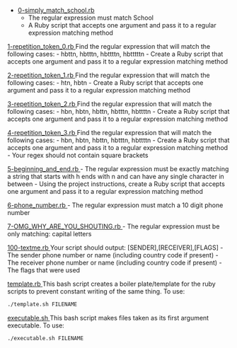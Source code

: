 - [ 0-simply_match_school.rb ](./0-simply_match_school.rb)
    - The regular expression must match School
    - A Ruby script that accepts one argument and pass it to a regular expression matching method

[ 1-repetition_token_0.rb ](./1-repetition_token_0.rb)
    Find the regular expression that will match the following cases:
    - hbttn, hbtttn, hbttttn, hbtttttn
    - Create a Ruby script that accepts one argument and pass it to a regular expression matching method

[ 2-repetition_token_1.rb ](./2-repetition_token_1.rb)
    Find the regular expression that will match the following cases:
    - htn, hbtn
    - Create a Ruby script that accepts one argument and pass it to a regular expression matching method

[ 3-repetition_token_2.rb ](./3-repetition_token_2.rb)
    Find the regular expression that will match the following cases:
    - hbn, hbtn, hbttn, hbtttn, hbttttn
    - Create a Ruby script that accepts one argument and pass it to a regular expression matching method

[ 4-repetition_token_3.rb ](./4-repetition_token_3.rb)
    Find the regular expression that will match the following cases:
    - hbn, hbtn, hbttn, hbtttn, hbttttn
    - Create a Ruby script that accepts one argument and pass it to a regular expression matching method
    - Your regex should not contain square brackets

[ 5-beginning_and_end.rb ](./5-beginning_and_end.rb)
    - The regular expression must be exactly matching a string that starts with h ends with n and can have any single character in between
    - Using the project instructions, create a Ruby script that accepts one argument and pass it to a regular expression matching method

[ 6-phone_number.rb ](./6-phone_number.rb)
    - The regular expression must match a 10 digit phone number

[ 7-OMG_WHY_ARE_YOU_SHOUTING.rb ](./7-OMG_WHY_ARE_YOU_SHOUTING.rb)
    - The regular expression must be only matching: capital letters

[ 100-textme.rb ](./100-textme.rb)
Your script should output: [SENDER],[RECEIVER],[FLAGS]
    - The sender phone number or name (including country code if present)
    - The receiver phone number or name (including country code if present)
    - The flags that were used

[ template.rb ](./template.rb)
This bash script creates a boiler plate/template for the ruby scripts to prevent constant writing of the same thing.
To use:
```bash
./template.sh FILENAME
```

[ executable.sh ](./executable.sh)
This bash script makes files taken as its first argument executable.
To use:
```bash
./executable.sh FILENAME
```
